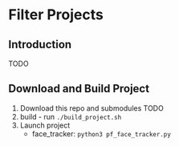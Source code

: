 # Filter Projects
## Introduction
TODO
## Download and Build Project
1. Download this repo and submodules
TODO
2. build - run ```./build_project.sh```
3. Launch project
    - face_tracker: ```python3 pf_face_tracker.py```

